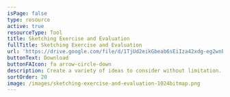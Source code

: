 ```yaml
---
isPage: false
type: resource
active: true
resourceType: Tool
title: Sketching Exercise and Evaluation
fullTitle: Sketching Exercise and Evaluation
url: 'https://drive.google.com/file/d/1TjUd2eikGbeab6sEiIza42xdg-eg2wnE/view'
buttonText: Download
buttonFAIcon: fa arrow-circle-down
description: Create a variety of ideas to consider without limitation.
sortOrder: 20
image: /images/sketching-exercise-and-evaluation-1024bitmap.png
---
```


